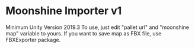 # Moonshine Importer v1
Minimum Unity Version 2019.3
To use, just edit "pallet url" and "moonshine map" variable to yours.
If you want to save map as FBX file, use FBXExporter package.
